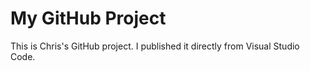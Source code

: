 # My GitHub Project

This is Chris's GitHub project. I published it directly from Visual Studio Code.